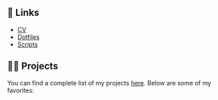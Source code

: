 ## 🔗 Links

- [CV](https://github.com/AlexW00/CV)
- [Dotfiles](https://github.com/AlexW00/.config)
- [Scripts](https://github.com/AlexW00/Scripts)

## 👨‍💻 Projects

You can find a complete list of my projects [here](https://www.linkedin.com/in/alexander-weichart-a357241a4/details/projects/).
Below are some of my favorites:
